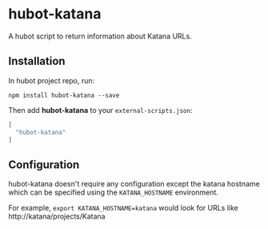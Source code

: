 # hubot-katana

A hubot script to return information about Katana URLs.

## Installation

In hubot project repo, run:

`npm install hubot-katana --save`

Then add **hubot-katana** to your `external-scripts.json`:

```json
[
  "hubot-katana"
]
```

## Configuration

hubot-katana doesn't require any configuration except the katana hostname which can be specified using the
`KATANA_HOSTNAME` environment.

For example, `export KATANA_HOSTNAME=katana` would look for URLs like http://katana/projects/Katana
